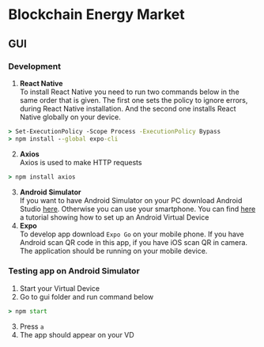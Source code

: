 # Blockchain Energy Market

## GUI

### Development
1. **React Native** \
To install React Native you need to run two commands below in the same order
that is given. The first one sets the policy to ignore errors, during
React Native installation. And the second one installs React Native globally on
your device.
```cmd
> Set-ExecutionPolicy -Scope Process -ExecutionPolicy Bypass
> npm install --global expo-cli
```
2. **Axios** \
Axios is used to make HTTP requests
```cmd 
> npm install axios
```
3. **Android Simulator** \
If you want to have Android Simulator on your PC download Android Studio
[here](https://developer.android.com/studio). Otherwise you can use your
smartphone. You can find [here](https://youtu.be/WKGGQVSUoqA) a tutorial showing
how to set up an Android Virtual Device
4. **Expo** \
To develop app download `Expo Go` on your mobile phone. If you have Android scan
QR code in this app, if you have iOS scan QR in camera. The application should
be running on your mobile device.  

### Testing app on Android Simulator
1. Start your Virtual Device 
2. Go to gui folder and run command below
```cmd
> npm start
```
3. Press `a`
4. The app should appear on your VD